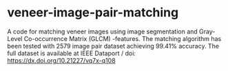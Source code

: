 # veneer-image-pair-matching
A code for matching veneer images using image segmentation and Gray-Level Co-occurrence Matrix (GLCM) -features. The matching algorithm has been tested with 2579 image pair dataset achieving 99.41% accuracy. 
The full dataset is available at IEEE Dataport / doi: https://dx.doi.org/10.21227/vq7x-q108
